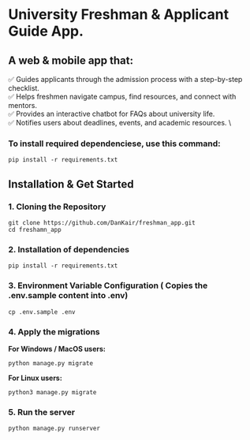 # University Freshman &amp; Applicant Guide App.
## A web & mobile app that:

✅ Guides applicants through the admission process with a step-by-step checklist. \
✅ Helps freshmen navigate campus, find resources, and connect with mentors.\
✅ Provides an interactive chatbot for FAQs about university life. \
✅ Notifies users about deadlines, events, and academic resources. \

### To install required dependenciese, use this command: 

```pip install -r requirements.txt```

## Installation & Get Started
### 1. Cloning the Repository
```
git clone https://github.com/DanKair/freshman_app.git
cd freshamn_app
```
### 2. Installation of dependencies
```
pip install -r requirements.txt
```

### 3. Environment Variable Configuration ( Copies the .env.sample content into .env)
```
cp .env.sample .env
```
### 4. Apply the migrations
**For Windows / MacOS users:**
```
python manage.py migrate
```
**For Linux users:**
```
python3 manage.py migrate
```
### 5. Run the server
```
python manage.py runserver
```
